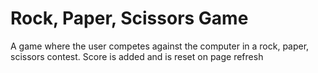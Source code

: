 <h1>Rock, Paper, Scissors Game</h1>

<p>A game where the user competes against the computer in a rock, paper, scissors contest.
Score is added and is reset on page refresh</p>
